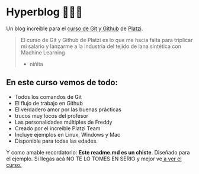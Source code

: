 # Hyperblog 🏄🏽‍♂️ 
Un blog increible para el [curso de Git y Github](https://platzi.com/cursos/git-github/ "curso de Git y Github") de [Platzi](http://platzi.com "Platzi").
> El curso de Git y Github de Platzi es lo que me hacia falta para triplicar mi salario y lanzarme a la industria del tejido de lana sintética con Machine Learning
> - niñita

## En este curso vemos de todo:
* Todos los comandos de Git
* El flujo de trabajo en Github
* El verdadero amor por las buenas prácticas
* trucos muy locos del profesor
* Las personalidades múltiples de Freddy
* Creado por el increible Platzi Team
* Incluye ejemplos en Linux, Windows y Mac
* Disponible para todas las edades.

Y como amable recordatorio: **Este readme.md es un chiste**. 
Diseñado para el ejemplo. Si llegas acá NO TE LO TOMES EN SERIO y mejor ve[ a ver el curso.](https://platzi.com/cursos/git-github/ " **a ver el curso**.")